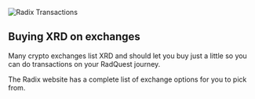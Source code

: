 ![Radix Transactions](/quests-images/key/3-KeyImage_BuyingXRD_Exchange.png)

## Buying XRD on exchanges

Many crypto exchanges list XRD and should let you buy just a little so you can do transactions on your RadQuest journey.

The Radix website has a complete list of exchange options for you to pick from.
